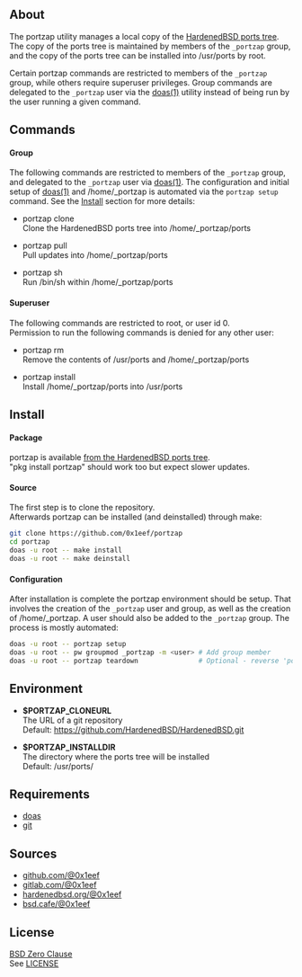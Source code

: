 ## About

The portzap utility manages a local copy of the
[HardenedBSD ports tree](https://git.HardenedBSD.org/HardenedBSD/ports).
The copy of the ports tree is maintained by members of
the `_portzap` group, and the copy of the ports tree
can be installed into /usr/ports by root.

Certain portzap commands are restricted to members of the
`_portzap` group, while others require superuser privileges.
Group commands are delegated to the `_portzap` user via the
[doas(1)](https://man.openbsd.org/doas) utility instead of
being run by the user running a given command.

## Commands

#### Group

The following commands are restricted to members
of the `_portzap` group, and delegated to the
`_portzap` user via [doas(1)](https://man.openbsd.org/doas).
The configuration and initial setup of [doas(1)](https://man.openbsd.org/doas)
and /home/_portzap is automated via the `portzap setup`
command. See the [Install](#install) section for more details:

* portzap clone <br>
Clone the HardenedBSD ports tree into /home/_portzap/ports <br>

* portzap pull <br>
Pull updates into /home/_portzap/ports <br>

* portzap sh <br>
Run /bin/sh within /home/_portzap/ports <br>

#### Superuser

The following commands are restricted to root, or user id 0. <br>
Permission to run the following commands is denied for any other user:

* portzap rm <br>
Remove the contents of /usr/ports and /home/_portzap/ports <br>

* portzap install <br>
Install /home/_portzap/ports into /usr/ports <br>

## Install

#### Package

portzap is available
[from the HardenedBSD ports tree](https://git.HardenedBSD.org/HardenedBSD/ports/-/tree/HardenedBSD/main/hardenedbsd/portzap).
<br>
"pkg install portzap" should work too but expect slower updates.

#### Source

The first step is to clone the repository. <br>
Afterwards portzap can be installed (and deinstalled) through make:

```sh
git clone https://github.com/0x1eef/portzap
cd portzap
doas -u root -- make install
doas -u root -- make deinstall
```

#### Configuration

After installation is complete the portzap environment should be setup.
That involves the creation of the `_portzap` user and group, as well as
the creation of /home/_portzap. A user should also be added to the
`_portzap` group. The process is mostly automated:

```sh
doas -u root -- portzap setup
doas -u root -- pw groupmod _portzap -m <user> # Add group member
doas -u root -- portzap teardown               # Optional - reverse 'portzap setup'
```

## Environment

* __$PORTZAP\_CLONEURL__ <br>
  The URL of a git repository  <br>
  Default: https://github.com/HardenedBSD/HardenedBSD.git

* __$PORTZAP\_INSTALLDIR__ <br>
  The directory where the ports tree will be installed <br>
  Default: /usr/ports/

## Requirements

* [doas](https://man.openbsd.org/doas)
* [git](https://www.man7.org/linux/man-pages/man1/git.1.html)

## Sources

* [github.com/@0x1eef](https://github.com/0x1eef/portzap)
* [gitlab.com/@0x1eef](https://gitlab.com/0x1eef/portzap)
* [hardenedbsd.org/@0x1eef](https://git.HardenedBSD.org/0x1eef/portzap)
* [bsd.cafe/@0x1eef](https://brew.bsd.cafe/0x1eef/portzap)

## License

[BSD Zero Clause](https://choosealicense.com/licenses/0bsd/) <br>
See [LICENSE](./LICENSE)
